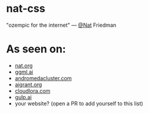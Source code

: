 # nat-css
"ozempic for the internet" — [@Nat](https://github.com/nat) Friedman

# As seen on:
- [nat.org](http://nat.org/)
- [ggml.ai](http://ggml.ai/)
- [andromedacluster.com](https://andromedacluster.com/)
- [aigrant.org](https://aigrant.org/)
- [cloudlora.com](https://cloudlora.com/)
- [gulp.ai](https://gulp.ai/)
- your website? (open a PR to add yourself to this list)
